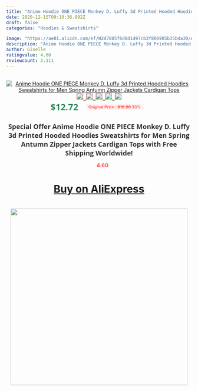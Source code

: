 ```yaml
---
title: "Anime Hoodie ONE PIECE Monkey D. Luffy 3d Printed Hooded Hoodies Sweatshirts for Men Spring Antumn Zipper Jackets Cardigan Tops"
date: 2020-12-15T09:10:36.892Z
draft: false
categories: "Hoodies & Sweatshirts"

image: "https://ae01.alicdn.com/kf/H2d7885f6d8d1497cb2f806905b35b4a30/Anime-Hoodie-ONE-PIECE-Monkey-D-Luffy-3d-Printed-Hooded-Hoodies-Sweatshirts-for-Men-Spring-Antumn.jpg"
description: "Anime Hoodie ONE PIECE Monkey D. Luffy 3d Printed Hooded Hoodies Sweatshirts for Men Spring Antumn Zipper Jackets Cardigan Tops"
author: Giselle
ratingvalue: 4.60
reviewcount: 2.111
---
```

<br>
<div style="text-align: center;">
<a href="https://s.click.aliexpress.com/e/_ApOesl" target="_blank" rel="nofollow noopener noreferrer"><img alt="Anime Hoodie ONE PIECE Monkey D. Luffy 3d Printed Hooded Hoodies Sweatshirts for Men Spring Antumn Zipper Jackets Cardigan Tops" class="magnifier-image" src="https://ae01.alicdn.com/kf/H2d7885f6d8d1497cb2f806905b35b4a30/Anime-Hoodie-ONE-PIECE-Monkey-D-Luffy-3d-Printed-Hooded-Hoodies-Sweatshirts-for-Men-Spring-Antumn.jpg_640x640.jpg">
<br>
<img style="border:1px solid salmon" src="https://ae01.alicdn.com/kf/H2d7885f6d8d1497cb2f806905b35b4a30/Anime-Hoodie-ONE-PIECE-Monkey-D-Luffy-3d-Printed-Hooded-Hoodies-Sweatshirts-for-Men-Spring-Antumn.jpg_120x120.jpg">&nbsp;&nbsp;<img style="border:1px solid salmon" src="https://ae01.alicdn.com/kf/Ha56553040f084fc2ab1bbab0a1636474Q/Anime-Hoodie-ONE-PIECE-Monkey-D-Luffy-3d-Printed-Hooded-Hoodies-Sweatshirts-for-Men-Spring-Antumn.jpg_120x120.jpg">&nbsp;&nbsp;<img style="border:1px solid salmon" src="https://ae01.alicdn.com/kf/H1bd0d46dbaf248ed951586f46e6b9d0e0/Anime-Hoodie-ONE-PIECE-Monkey-D-Luffy-3d-Printed-Hooded-Hoodies-Sweatshirts-for-Men-Spring-Antumn.jpg_120x120.jpg">&nbsp;&nbsp;<img style="border:1px solid salmon" src="https://ae01.alicdn.com/kf/H5edb5d8188254d418f529dc523a5d335M/Anime-Hoodie-ONE-PIECE-Monkey-D-Luffy-3d-Printed-Hooded-Hoodies-Sweatshirts-for-Men-Spring-Antumn.jpg_120x120.jpg">&nbsp;&nbsp;<img style="border:1px solid salmon" src="https://ae01.alicdn.com/kf/H317108c798c24ea6a90e81acb0ca14f4S/Anime-Hoodie-ONE-PIECE-Monkey-D-Luffy-3d-Printed-Hooded-Hoodies-Sweatshirts-for-Men-Spring-Antumn.jpg_120x120.jpg"></a></div><br0>
<div style="text-align: center;"><span style="background-color: white; border: 0px; box-sizing: border-box; color: seagreen; display: inline-block; font-family: &quot;open sans&quot; , &quot;arial&quot; , &quot;helvetica&quot; , sans-serif , &quot;heiti&quot;; font-size: 24px; font-stretch: inherit; font-weight: 700; line-height: inherit; margin: 0px 10px 0px 0px; padding: 0px; vertical-align: middle;">$12.72 </span>
<span style="background: rgb(255 , 241 , 241); border-radius: 3px; border: 0px; box-sizing: border-box; color: #ff4747; display: inline-block; font-family: inherit; font-size: 12px; font-stretch: inherit; font-style: inherit; font-variant: inherit; font-weight: 600; line-height: inherit; margin: 0px; padding: 2px 5px; transform: scale(0.9); vertical-align: middle;">Original Price : <b style="text-decoration: line-through;">$18.98 </b> 33%&nbsp;&nbsp;</span></div>
<h1 style="color: #333333; display: inline-block; font-family: &quot;open sans&quot; , &quot;arial&quot; , &quot;helvetica&quot; , sans-serif , &quot;heiti&quot;; font-size: 18px; font-stretch: inherit; font-weight: 700; text-align: center;">Special Offer Anime Hoodie ONE PIECE Monkey D. Luffy 3d Printed Hooded Hoodies Sweatshirts for Men Spring Antumn Zipper Jackets Cardigan Tops with Free Shipping Worldwide!</h1>
<div style="color: #ff4747; text-align: center;">
<img src="https://4.bp.blogspot.com/-M0ZcTcb-5uY/XleCXlxnR4I/AAAAAAAAAEc/OrjgMkXV1oMQFaCRZj5HQwOCBcu3w1FegCPcBGAYYCw/s1600/star.png" style="height: 15px;">&nbsp;<b>4.60</b></div>
<div class="button_cont" align="center"><a class="buynow_a" href="https://s.click.aliexpress.com/e/_ApOesl" target="_blank" rel="nofollow noopener noreferrer"><H1>Buy on AliExpress</H1></a></div><br>
<div class="separator" style="clear: both; text-align: center;">
<img src="https://lh3.googleusercontent.com/-pTy5HemUv9M/XlePHvY0dAI/AAAAAAAAAE4/0nX5iRUoIWY8eMW9Dpxeirr157OZliDIgCLcBGAsYHQ/s1600/badge.gif" width="480">
</div>
